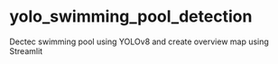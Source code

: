 # yolo_swimming_pool_detection
Dectec swimming pool using YOLOv8 and create overview map using Streamlit
